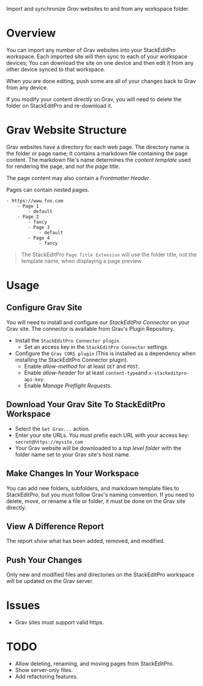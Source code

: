 Import and synchronize *Grav* websites to and from any workspace folder.

# Overview
You can import any number of Grav websites into your StackEditPro workspace.
Each imported site will then sync to each of your workspace devices;
You can download the site on one device and then edit it from any other device synced to that workspace.

When you are done editing, push some are all of your changes back to Grav from any device.

If you modify your content directly on Grav, you will need to delete the folder on StackEditPro and re-download it.

# Grav Website Structure
Grav websites have a directory for each web page.  The directory name is the folder or page name; It contains a markdown file containing the page content.  The markdown file's name determines the *content template* used for rendering the page, and *not the page title*.

The page content may also contain a *Frontmatter Header*.

Pages can contain nested pages.

```text
- https://www.foo.com
	- Page 1
		- default
	- Page 2
		- fancy
		- Page 3
			- default
		- Page 4
			- fancy
```

> The  StackEditPro `Page Title Extension` will use the folder title,  not the template name, when displaying a page preview.

# Usage

## Configure Grav Site
You will need to install and configure our *StackEditPro Connector* on your Grav site.  The connector is available from Grav's Plugin Repository.
* Install the `StackEditPro Connector plugin`.
	* Set an access key in the `StackEditPro Connector` settings.
* Configure the `Grav CORS plugin` (This is installed as a dependency when installing the StackEditPro Connector plugin).
	* Enable *allow-method* for at least `GET` and `POST`.
	* Enable *allow-header* for at least `content-type`and `x-stackeditpro-api-key`.
	* Enable *Manage Preflight Requests*.

## Download Your Grav Site To StackEditPro Workspace
* Select the `Get Grav...` action.
* Enter your site URLs.  You must prefix each URL with your access key: `secret@https://mysite.com`
* Your Grav website will be downloaded to a *top level folder* with the folder name set to your Grav site's host name.

## Make Changes In Your Workspace
You can add new folders, subfolders, and markdown template files to StackEditPro, but you must follow Grav's naming convention.  If you need to delete, move, or rename a file or folder, it must be done on the Grav site directly.

## View A Difference Report
The report show what has been added, removed, and modified.

## Push Your Changes
Only new and modified files and directories on the StackEditPro workspace will be updated on the Grav server.

# Issues
* Grav sites must support valid https.  
# TODO
* Allow deleting, renaming, and moving pages from StackEditPro.
* Show server-only files.
* Add refactoring features.
<!--stackedit_data:
eyJoaXN0b3J5IjpbLTIxNDM2MjM5NTAsMTgxNTA1OTExLC04Nz
czMzkzMDEsLTQxMjAyMTA5MSwxMDQ0MzI3NTk1LC0xMjgwMzU5
ODEzLDE2Nzg2ODQ3ODgsLTE5NTgwODgzMTQsLTE4NzA3NTE3ND
AsLTEzNTk3OTI0MjIsMTM3MjMzMjkwOCwxOTIzMDQ1NTY0LDUy
ODI2MzQ3NywtMTc4MjIwNDAxNCwtMzE2NzI1NTgyLDEwOTQ2Mj
cyNzgsNTIzMTQxNDQ3LDI2NjYxNDA5NiwzMzg4OTg3MDQsLTYx
OTY0MTkwNF19
-->